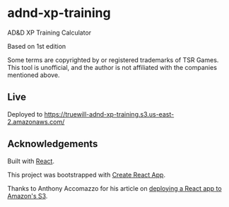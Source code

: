 # adnd-xp-training

AD&D XP Training Calculator

Based on 1st edition

Some terms are copyrighted by or registered trademarks of TSR Games.
This tool is unofficial, and the author is not affiliated with the companies mentioned above.

## Live

Deployed to https://truewill-adnd-xp-training.s3.us-east-2.amazonaws.com/

## Acknowledgements

Built with [React](https://reactjs.org/).

This project was bootstrapped with [Create React App](https://github.com/facebook/create-react-app).

Thanks to Anthony Accomazzo for his article on [deploying a React app to Amazon's S3](https://www.fullstackreact.com/articles/deploying-a-react-app-to-s3/).
